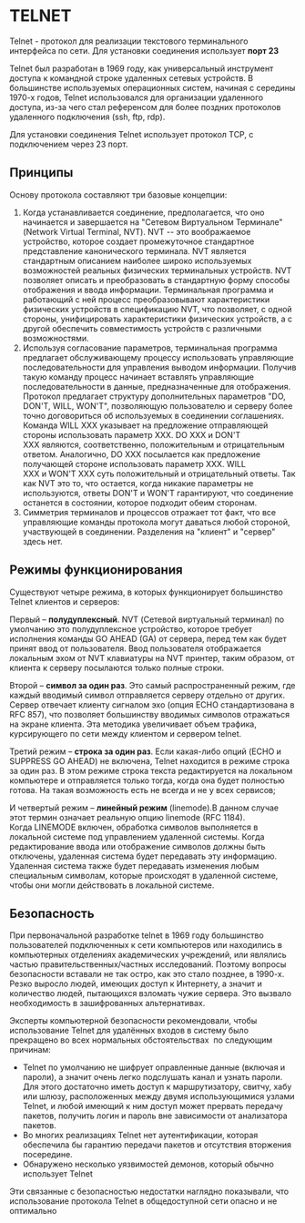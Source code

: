 # TELNET

Telnet - протокол для реализации текстового терминального интерфейса по сети. Для установки соединения использует **порт 23**

Telnet был разработан в 1969 году, как универсальный инструмент доступа к командной строке удаленных сетевых устройств. В большинстве используемых операционных систем, начиная с середины 1970-х годов, Telnet использовался для организации удаленного доступа, из-за чего стал референсом для более поздних протоколов удаленного подключения (ssh, ftp, rdp).

Для установки соединения Telnet использует протокол TCP, c подключением через 23 порт.

## Принципы

Основу протокола составляют три базовые концепции:

1. Когда устанавливается соединение, предполагается, что оно начинается и завершается на "Сетевом Виртуальном Терминале" (Network Virtual Terminal, NVT). NVT -- это воображаемое устройство, которое создает промежуточное стандартное представление канонического терминала. NVT является стандартным описанием наиболее широко используемых возможностей реальных физических терминальных устройств. NVT позволяет описать и преобразовать в стандартную форму способы отображения и ввода информации. Терминальная программа и работающий с ней процесс преобразовывают характеристики физических устройств в спецификацию NVT, что позволяет, с одной стороны, унифицировать характеристики физических устройств, а с другой обеспечить совместимость устройств с различными возможностями.
2. Используя согласование параметров, терминальная программа предлагает обслуживающему процессу использовать управляющие последовательности для управления выводом информации. Получив такую команду процесс начинает вставлять управляющие последовательности в данные, предназначенные для отображения. Протокол предлагает структуру дополнительных параметров "DO, DON'T, WILL, WON'T", позволяющую пользователю и серверу более точно договориться об используемых в соединении соглашениях. Команда WILL XXX указывает на предложение отправляющей стороны использовать параметр XXX. DO XXX и DON'T XXX являются, соответственно, положительным и отрицательным ответом. Аналогично, DO XXX посылается как предложение получающей стороне использовать параметр XXX. WILL XXX и WON'T XXX суть положительный и отрицательный ответы. Так как NVT это то, что остается, когда никакие параметры не используются, ответы DON'T и WON'T гарантируют, что соединение останется в состоянии, которое подходит обеим сторонам.
3. Симметрия терминалов и процессов отражает тот факт, что все управляющие команды протокола могут даваться любой стороной, участвующей в соединении. Разделения на "клиент" и "сервер" здесь нет.

## Режимы функционирования

Существуют четыре режима, в которых функционирует большинство Telnet клиентов и серверов:

Первый – **полудуплексный**. NVT (Сетевой виртуальный терминал) по умолчанию это полудуплексное устройство, которое требует исполнения команды GO AHEAD (GA) от сервера, перед тем как будет принят ввод от пользователя. Ввод пользователя отображается локальным эхом от NVT клавиатуры на NVT принтер, таким образом, от клиента к серверу посылаются только полные строки.

Второй – **символ за один раз**. Это самый распространенный режим, где каждый вводимый символ отправляется серверу отдельно от других. Сервер отвечает клиенту сигналом эхо (опция ECHO стандартизована в RFC 857), что позволяет большинству вводимых символов отражаться на экране клиента. Эта методика увеличивает объем трафика, курсирующего по сети между клиентом и сервером telnet.

Третий режим – **строка за один раз**. Если какая-либо опций (ECHO и SUPPRESS GO AHEAD) не включена, Telnet находится в режиме строка за один раз. В этом режиме строка текста редактируется на локальном компьютере и отправляется только тогда, когда она будет полностью готова. На такая возможность есть не всегда и не у всех сервисов;

И четвертый режим – **линейный режим** (linemode).В данном случае этот термин означает реальную опцию linemode (RFC 1184). Когда LINEMODE включен, обработка символов выполняется в локальной системе под управлением удаленной системы. Когда редактирование ввода или отображение символов должны быть отключены, удаленная система будет передавать эту информацию. Удаленная система также будет передавать изменения любым специальным символам, которые происходят в удаленной системе, чтобы они могли действовать в локальной системе.

## Безопасность

При первоначальной разработке telnet в 1969 году большинство пользователей подключенных к сети компьютеров или находились в компьютерных отделениях академических учреждений, или являлись частью правительственных/частных исследований. Поэтому вопросы безопасности вставали не так остро, как это стало позднее, в 1990-х. Резко выросло людей, имеющих доступ к Интернету, а значит и количество людей, пытающихся взломать чужие сервера. Это вызвало необходимость в зашифрованных альтернативах.

Эксперты компьютерной безопасности рекомендовали, чтобы использование Telnet для удалённых входов в систему было прекращено во всех нормальных обстоятельствах  по следующим причинам:

- Telnet по умолчанию не шифрует оправленные данные (включая и пароли), а значит очень легко подслушать канал и узнать пароли. Для этого достаточно иметь доступ к маршрутизатору, свитчу, хабу или шлюзу, расположенных между двумя использующимися узлами Telnet, и любой имеющий к ним доступ может прервать передачу пакетов, получить логин и пароль вне зависимости от анализатора пакетов.
- Во многих реализациях Telnet нет аутентификации, которая обеспечила бы гарантию передачи пакетов и отсутствия вторжения посередине.
- Обнаружено несколько уязвимостей демонов, который обычно использует Telnet

Эти связанные с безопасностью недостатки наглядно показывали, что использование протокола Telnet в общедоступной сети опасно и не оптимально
